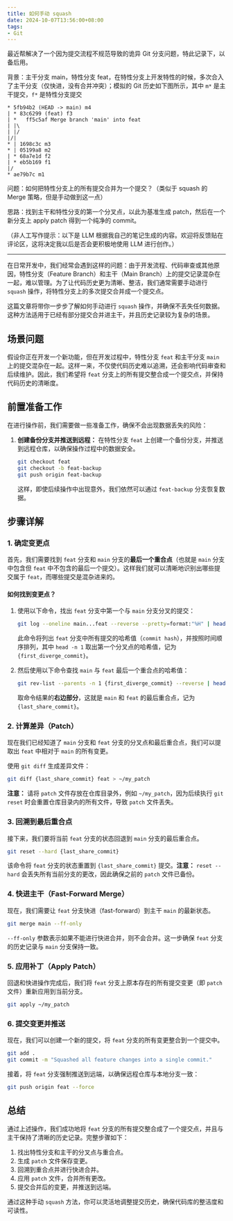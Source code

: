 ```yaml
---
title: 如何手动 squash
date: 2024-10-07T13:56:00+08:00
tags:
- Git
---
```


最近帮解决了一个因为提交流程不规范导致的诡异 Git 分支问题，特此记录下，以备后用。

背景：主干分支 main，特性分支 feat，在特性分支上开发特性的时候，多次合入了主干分支（仅快进，没有合并冲突）；模拟的 Git 历史如下图所示，其中 `m*` 是主干提交，`f*` 是特性分支提交

```
* 5fb94b2 (HEAD -> main) m4
| * 83c6299 (feat) f3
| *   ff5c5af Merge branch 'main' into feat
| |\
| |/
|/|
* | 1698c3c m3
* | 05199a8 m2
| * 68a7e1d f2
| * eb5b169 f1
|/
* ae79b7c m1
```

问题：如何把特性分支上的所有提交合并为一个提交？（类似于 squash 的 Merge 策略，但是手动做到这一点）

思路：找到主干和特性分支的第一个分叉点，以此为基准生成 patch，然后在一个新分支上 apply patch 得到一个纯净的 commit。

（非人工写作提示：以下是 LLM 根据我自己的笔记生成的内容。欢迎将反馈贴在评论区，这将决定我以后是否会更积极地使用 LLM 进行创作。）

---

在日常开发中，我们经常会遇到这样的问题：由于开发流程、代码审查或其他原因，特性分支（Feature Branch）和主干（Main Branch）上的提交记录混杂在一起，难以管理。为了让代码历史更为清晰、整洁，我们通常需要手动进行 `squash` 操作，将特性分支上的多次提交合并成一个提交点。

这篇文章将带你一步步了解如何手动进行 `squash` 操作，并确保不丢失任何数据。这种方法适用于已经有部分提交合并进主干，并且历史记录较为复杂的场景。

## 场景问题

假设你正在开发一个新功能，但在开发过程中，特性分支 `feat` 和主干分支 `main` 上的提交混杂在一起。这样一来，不仅使代码历史难以追溯，还会影响代码审查和后续维护。因此，我们希望将 `feat` 分支上的所有提交整合成一个提交点，并保持代码历史的清晰度。

## 前置准备工作

在进行操作前，我们需要做一些准备工作，确保不会出现数据丢失的风险：

1. **创建备份分支并推送到远程：** 在特性分支 `feat` 上创建一个备份分支，并推送到远程仓库，以确保操作过程中的数据安全。

   ```bash
   git checkout feat
   git checkout -b feat-backup
   git push origin feat-backup
   ```

   这样，即使后续操作中出现意外，我们依然可以通过 `feat-backup` 分支恢复数据。

## 步骤详解

### 1. 确定变更点

首先，我们需要找到 `feat` 分支和 `main` 分支的**最后一个重合点**（也就是 `main` 分支中包含但 `feat` 中不包含的最后一个提交）。这样我们就可以清晰地识别出哪些提交属于 `feat`，而哪些提交是混杂进来的。

#### 如何找到变更点？

1. 使用以下命令，找出 `feat` 分支中第一个与 `main` 分支分叉的提交：

   ```bash
   git log --oneline main...feat --reverse --pretty=format:"%H" | head -n 1
   ```

   此命令将列出 `feat` 分支中所有提交的哈希值（`commit hash`），并按照时间顺序排列，其中 `head -n 1` 取出第一个分叉点的哈希值，记为 `{first_diverge_commit}`。

2. 然后使用以下命令查找 `main` 与 `feat` 最后一个重合点的哈希值：

   ```bash
   git rev-list --parents -n 1 {first_diverge_commit} --reverse | head -n 1
   ```

   取命令结果的**右边部分**，这就是 `main` 和 `feat` 的最后重合点，记为 `{last_share_commit}`。

### 2. 计算差异（Patch）

现在我们已经知道了 `main` 分支和 `feat` 分支的分叉点和最后重合点，我们可以提取出 `feat` 中相对于 `main` 的所有变更。

使用 `git diff` 生成差异文件：

```bash
git diff {last_share_commit} feat > ~/my_patch
```

**注意：** 请将 `patch` 文件存放在仓库目录外，例如 `~/my_patch`，因为后续执行 `git reset` 时会重置仓库目录内的所有文件，导致 `patch` 文件丢失。

### 3. 回溯到最后重合点

接下来，我们要将当前 `feat` 分支的状态回退到 `main` 分支的最后重合点。

```bash
git reset --hard {last_share_commit}
```

该命令将 `feat` 分支的状态重置到 `{last_share_commit}` 提交。**注意：** `reset --hard` 会丢失所有当前分支的更改，因此确保之前的 `patch` 文件已备份。

### 4. 快进主干（Fast-Forward Merge）

现在，我们需要让 `feat` 分支快进（fast-forward）到主干 `main` 的最新状态。

```bash
git merge main --ff-only
```

`--ff-only` 参数表示如果不能进行快进合并，则不会合并。这一步确保 `feat` 分支的历史记录与 `main` 分支保持一致。

### 5. 应用补丁（Apply Patch）

回退和快进操作完成后，我们将 `feat` 分支上原本存在的所有提交变更（即 `patch` 文件）重新应用到当前分支。

```bash
git apply ~/my_patch
```

### 6. 提交变更并推送

现在，我们可以创建一个新的提交，将 `feat` 分支的所有变更整合到一个提交中。

```bash
git add .
git commit -m "Squashed all feature changes into a single commit."
```

接着，将 `feat` 分支强制推送到远端，以确保远程仓库与本地分支一致：

```bash
git push origin feat --force
```

## 总结

通过上述操作，我们成功地将 `feat` 分支的所有提交整合成了一个提交点，并且与主干保持了清晰的历史记录。完整步骤如下：

1. 找出特性分支和主干的分叉点与重合点。
2. 生成 `patch` 文件保存变更。
3. 回溯到重合点并进行快进合并。
4. 应用 `patch` 文件，合并所有更改。
5. 提交合并后的变更，并推送到远端。

通过这种手动 `squash` 方法，你可以灵活地调整提交历史，确保代码库的整洁度和可读性。